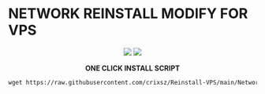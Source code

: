 <p align="center"><h1><b>NETWORK REINSTALL MODIFY FOR VPS</h1></b>
  <p align="center">
    <img src="https://img.shields.io/badge/Debian-D70A53?style=for-the-badge&logo=debian&logoColor=white)https://img.shields.io/badge/Debian-D70A53?style=for-the-badge&logo=debian&logoColor=white)">
    <img src="https://img.shields.io/badge/Ubuntu-E95420?style=for-the-badge&logo=ubuntu&logoColor=white">
</p>
</p>
<p align="center"><b>ONE CLICK INSTALL SCRIPT</b>
</p>

```html
wget https://raw.githubusercontent.com/crixsz/Reinstall-VPS/main/Network-Reinstall-System-Modify.sh &&chmod +x Network-Reinstall-System-Modify.sh && bash Network-Reinstall-System-Modify.sh
```
